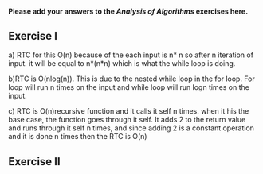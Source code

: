 #### Please add your answers to the ***Analysis of  Algorithms*** exercises here.

## Exercise I

a) RTC for this O(n) because of the each input is n* n so after n iteration of input. it will be equal to n*(n*n) which is what the while loop is doing. 


b)RTC is O(nlog(n)). This is due to the nested while loop in the for loop. For loop will run n times on the input and while loop will run logn times on the input. 


c) RTC is O(n)recursive function and it calls it self n times. when it his the base case, the function goes through it self.  It adds 2 to the return value and runs through it self n times, and since adding 2 is a constant operation and it is done n times then the RTC is O(n)

## Exercise II



